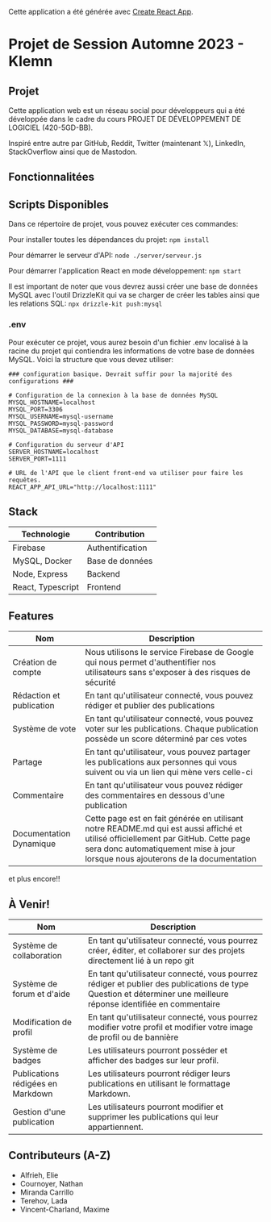 

Cette application a été générée avec  [Create React App](https://github.com/facebook/create-react-app).

# Projet de Session Automne 2023 - Klemn

## Projet

Cette application web est un réseau social pour développeurs qui a été développée dans le cadre du cours PROJET DE DÉVELOPPEMENT DE LOGICIEL (420-5GD-BB). 

Inspiré entre autre par GitHub, Reddit, Twitter (maintenant 𝕏), LinkedIn, StackOverflow ainsi que de Mastodon. 

## Fonctionnalitées


## Scripts Disponibles

Dans ce répertoire de projet, vous pouvez exécuter ces commandes:

Pour installer toutes les dépendances du projet:
`npm install`

Pour démarrer le serveur d'API:
`node ./server/serveur.js`

Pour démarrer l'application React en mode développement:
`npm start`

Il est important de noter que vous devrez aussi créer une base de données MySQL avec l'outil DrizzleKit qui va se charger de créer les tables ainsi que les relations SQL:
`npx drizzle-kit push:mysql`

### .env
Pour exécuter ce projet, vous aurez besoin d'un fichier .env localisé à la racine du projet qui contiendra les informations de votre base de données MySQL. Voici la structure que vous devez utiliser:
```
### configuration basique. Devrait suffir pour la majorité des configurations ###

# Configuration de la connexion à la base de données MySQL
MYSQL_HOSTNAME=localhost
MYSQL_PORT=3306
MYSQL_USERNAME=mysql-username
MYSQL_PASSWORD=mysql-password
MYSQL_DATABASE=mysql-database

# Configuration du serveur d'API
SERVER_HOSTNAME=localhost
SERVER_PORT=1111

# URL de l'API que le client front-end va utiliser pour faire les requêtes.
REACT_APP_API_URL="http://localhost:1111"
```

## Stack

| Technologie | Contribution |
| - | - |
| Firebase | Authentification |
| MySQL, Docker | Base de données |
| Node, Express | Backend |
| React, Typescript | Frontend |

## Features

| Nom | Description |
| - | - |
| Création de compte | Nous utilisons le service Firebase de Google qui nous permet d'authentifier nos utilisateurs sans s'exposer à des risques de sécurité |
| Rédaction et publication | En tant qu'utilisateur connecté, vous pouvez rédiger et publier des publications |
| Système de vote | En tant qu'utilisateur connecté, vous pouvez voter sur les publications. Chaque publication possède un score déterminé par ces votes |
| Partage | En tant qu'utilisateur, vous pouvez partager les publications aux personnes qui vous suivent ou via un lien qui mène vers celle-ci |
| Commentaire | En tant qu'utilisateur vous pouvez rédiger des commentaires en dessous d'une publication |
| Documentation Dynamique | Cette page est en fait générée en utilisant notre README.md qui est aussi affiché et utilisé officiellement par GitHub. Cette page sera donc automatiquement mise à jour lorsque nous ajouterons de la documentation |

et plus encore!!

## À Venir!

| Nom | Description |
| - | - |
| Système de collaboration | En tant qu'utilisateur connecté, vous pourrez créer, éditer, et collaborer sur des projets directement lié à un repo git |
| Système de forum et d'aide | En tant qu'utilisateur connecté, vous pourrez rédiger et publier des publications de type Question et déterminer une meilleure réponse identifiée en commentaire |
| Modification de profil | En tant qu'utilisateur connecté, vous pourrez modifier votre profil et modifier votre image de profil ou de bannière |
| Système de badges | Les utilisateurs pourront posséder et afficher des badges sur leur profil. |
| Publications rédigées en Markdown | Les utilisateurs pourront rédiger leurs publications en utilisant le formattage Markdown. |
| Gestion d'une publication | Les utilisateurs pourront modifier et supprimer les publications qui leur appartiennent. |

## Contributeurs (A-Z)

- Alfrieh, Elie
- Cournoyer, Nathan
- Miranda Carrillo
- Terehov, Lada
- Vincent-Charland, Maxime 
